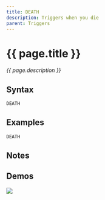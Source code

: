 ```yaml
---
title: DEATH
description: Triggers when you die
parent: Triggers
---
```


# {{ page.title }}

_{{ page.description }}_

## Syntax

```java
DEATH    


```

## Examples

```java
DEATH
```

## Notes


## Demos

![](N/A)

